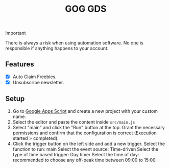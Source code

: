 <h1 align="center">
    GOG GDS
</h1>

<p align="center">
    <img src="https://img.shields.io/github/license/WiLuX-Source/gog-gds?style=flat-square" alt="">
    <img src="https://img.shields.io/github/stars/WiLuX-Source/gog-gds?style=flat-square" alt="">
</p

> [!IMPORTANT]
> There is always a risk when using automation software.
> No one is responsible if anything happens to your account.

## Features

- [x] Auto Claim Freebies.
- [x] Unsubscribe newsletter.

## Setup

1. Go to [Google Apps Script](https://script.google.com/home/start) and create a new project with your custom name.
2. Select the editor and paste the content inside `src/main.js`
3. Select "main" and click the "Run" button at the top.
   Grant the necessary permissions and confirm that the configuration is correct (Execution started > completed).
4. Click the trigger button on the left side and add a new trigger.
   Select the function to run: main
   Select the event source: Time-driven
   Select the type of time based trigger: Day timer
   Select the time of day: recommended to choose any off-peak time between 09:00 to 15:00.
